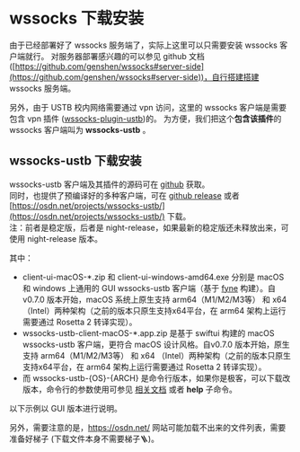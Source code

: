 # wssocks 下载安装
由于已经部署好了 wssocks 服务端了，实际上这里可以只需要安装 wssocks 客户端就行。
对服务器部署感兴趣的可以参见 github 文档([https://github.com/genshen/wssocks#server-side](https://github.com/genshen/wssocks#server-side))，自行搭建搭建 wssocks 服务端。

另外，由于 USTB 校内网络需要通过 vpn 访问，这里的 wssocks 客户端是需要包含 vpn 插件 ([wssocks-plugin-ustb](https://github.com/genshen/wssocks-plugin-ustb/))的。
为方便，我们把这个**包含该插件**的 wssocks 客户端叫为 **wssocks-ustb** 。

## wssocks-ustb 下载安装
wssocks-ustb 客户端及其插件的源码可在 [github](https://github.com/genshen/wssocks-plugin-ustb) 获取。  
同时，也提供了预编译好的多种客户端，可在 [github release](https://github.com/genshen/wssocks-plugin-ustb/releases) 
或者 [https://osdn.net/projects/wssocks-ustb/](https://osdn.net/projects/wssocks-ustb/) 下载。  
注：前者是稳定版，后者是 night-release，如果最新的稳定版还未释放出来，可使用 night-release 版本。

其中：
- client-ui-macOS-*.zip 和 client-ui-windows-amd64.exe 分别是 macOS 和 windows 上通用的 GUI wssocks-ustb 客户端（基于 [fyne](https://fyne.io) 构建）。自 v0.7.0 版本开始，macOS 系统上原生支持 arm64（M1/M2/M3等） 和 x64 （Intel）两种架构（之前的版本只原生支持x64平台，在 arm64 架构上运行需要通过 Rosetta 2 转译实现）。  
- wssocks-ustb-client-macOS-*.app.zip 是基于 swiftui 构建的 macOS wssocks-ustb 客户端，更符合 macOS 设计风格。自v0.7.0 版本开始，原生支持 arm64（M1/M2/M3等） 和 x64 （Intel）两种架构（之前的版本只原生支持x64平台，在 arm64 架构上运行需要通过 Rosetta 2 转译实现）。  
- 而 wssocks-ustb-{OS}-{ARCH} 是命令行版本，如果你是极客，可以下载改版本，命令行的参数使用可参见 [相关文档](https://github.com/genshen/wssocks-plugin-ustb/blob/master/docs/zh-cn/README.md) 或者 **help** 子命令。

以下示例以 GUI 版本进行说明。

另外，需要注意的是，https://osdn.net/ 网站可能加载不出来的文件列表，需要准备好梯子 (下载文件本身不需要梯子🪜)。
